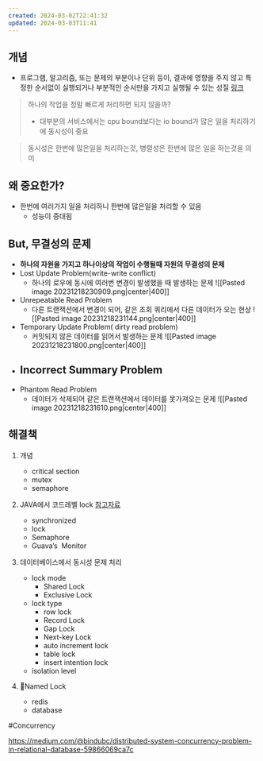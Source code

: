 ```yaml
---
created: 2024-03-02T22:41:32
updated: 2024-03-03T11:41
---
```

## 개념
- 프로그램, 알고리즘, 또는 문제의 부분이나 단위 등이, 결과에 영향을 주지 않고 특정한 순서없이 실행되거나 부분적인 순서만을 가지고 실행될 수 있는 성질 [링크](https://en.wikipedia.org/wiki/Concurrency_(computer_science))

 >하나의 작업을 정말 빠르게 처리하면 되지 않을까?
 >	- 대부분의 서비스에서는 cpu bound보다는 io bound가 많은 일을 처리하기에 동시성이 중요

> 동시성은 한번에 많은일을 처리하는것,
> 병렬성은 한번에 많은 일을 하는것을 의미

## 왜 중요한가?
- 한번에 여러가지 일을 처리하니 한번에 많은일을 처리할 수 있음
	- 성능이 증대됨

## But, 무결성의 문제
- **하나의 자원을 가지고 하나이상의 작업이 수행될때 자원의 무결성의 문제**
- Lost Update Problem(write-write conflict)
	- 하나의 로우에 동시에 여러번 변경이 발생했을 때 발생하는 문제
![[Pasted image 20231218230909.png|center|400]]
- Unrepeatable Read Problem
	- 다른 트랜잭션에서 변경이 되어, 같은 조회 쿼리에서 다른 데이터가 오는 현상
![[Pasted image 20231218231144.png|center|400]]
- Temporary Update Problem( dirty read problem)
	- 커밋되지 않은 데이터를 읽어서 발생하는 문제
![[Pasted image 20231218231800.png|center|400]]
- Incorrect Summary Problem
	- 
- Phantom Read Problem
	- 데이터가 삭제되어 같은 트랜잭션에서 데이터를 못가져오는 문제
![[Pasted image 20231218231610.png|center|400]]


## 해결책
1. 개념
	- critical section
	- mutex
	- semaphore

3. JAVA에서 코드레벨  lock [참고자료](https://www.baeldung.com/java-mutex)
	- synchronized
	- lock
	- Semaphore
	- Guava’s  Monitor

4. 데이터베이스에서 동시성 문제 처리
	- lock mode
		- Shared Lock
		- Exclusive Lock
	- lock type
		- row lock
		- Record Lock
		- Gap Lock
		- Next-key Lock
		- auto increment lock
		- table lock
		- insert intention lock
	- isolation level

5. Named Lock
	- redis
	- database



#Concurrency 

https://medium.com/@bindubc/distributed-system-concurrency-problem-in-relational-database-59866069ca7c